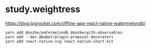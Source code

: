 # study.weightress

https://blog.logrocket.com/offline-app-react-native-watermelondb/

```
yarn add @nozbe/watermelondb @nozbe/with-observables
yarn add --dev @babel/plugin-proposal-decorators
yarn add react-native-svg react-native-chart-kit
```


